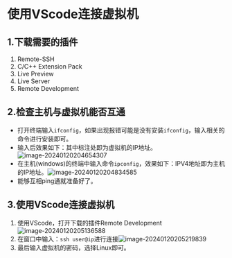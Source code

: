 # 使用VScode连接虚拟机

## 1.下载需要的插件

1. Remote-SSH
2. C/C++ Extension Pack
3. Live Preview
4. Live Server
5. Remote Development

## 2.检查主机与虚拟机能否互通
* 打开终端输入`ifconfig`，如果出现报错可能是没有安装`ifconfig`，输入相关的命令进行安装即可。
* 输入后效果如下：其中标注处即为虚拟机的IP地址。![image-20240120204654307](https://github.com/Fengtao4428/MIT-6.S081/assets/88192248/d9e6783a-71b5-4725-8db2-faca5e76b644)
* 在主机(windows)的终端中输入命令`ipconfig`，效果如下：IPV4地址即为主机的IP地址。![image-20240120204834585](https://github.com/Fengtao4428/MIT-6.S081/assets/88192248/b819b2e2-d2b4-4a81-8b85-b70a3c11fa83)
* 能够互相ping通就准备好了。

## 3.使用VScode连接虚拟机

1. 使用VScode，打开下载的插件Remote Development![image-20240120205136588](https://github.com/Fengtao4428/MIT-6.S081/assets/88192248/5fae5922-7cc7-4808-95e5-aee15b0a7b77)
2. 在窗口中输入：`ssh user@ip`进行连接![image-20240120205219839](https://github.com/Fengtao4428/MIT-6.S081/assets/88192248/a441bb9a-cb9d-4313-b032-fcf1cf42c717)
3. 最后输入虚拟机的密码，选择Linux即可。
